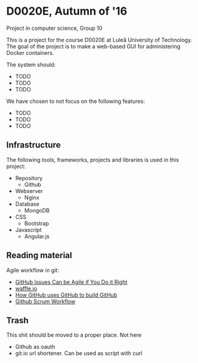D0020E, Autumn of '16
============================
Project in computer science, Group 10

This is a project for the course D0020E at Luleå University of Technology.
The goal of the project is to make a web-based GUI for administering Docker containers.

The system should:
* TODO
* TODO
* TODO

We have chosen to not focus on the following features:
* TODO
* TODO
* TODO

Infrastructure
--------------

The following tools, frameworks, projects and libraries is used in this project:

* Repository
  - Github
* Webserver
  - Nginx
* Database
  - MongoDB
* CSS
  - Bootstrap
* Javascript
  - Angular.js

Reading material
----------------

Agile workflow in git:
* [GitHub Issues Can be Agile if You Do it Right](https://zube.io/blog/agile-project-management-workflow-for-github-issues/)
* [waffle.io](https://waffle.io/)
* [How GitHub uses GitHub to build GitHub](https://www.youtube.com/watch?v=qyz3jkOBbQY)
* [Github Scrum Workflow](https://github.com/jvandemo/github-scrum-workflow)


Trash
----

This shit should be moved to a proper place. Not here


* Github as oauth
* git.io url shortener. Can be used as script with curl
